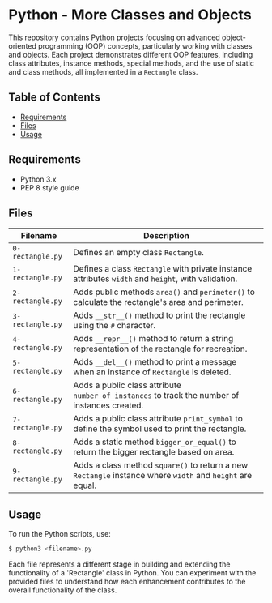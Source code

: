 # Python - More Classes and Objects

This repository contains Python projects focusing on advanced object-oriented programming (OOP) concepts, particularly working with classes and objects. Each project demonstrates different OOP features, including class attributes, instance methods, special methods, and the use of static and class methods, all implemented in a `Rectangle` class.

## Table of Contents

- [Requirements](#requirements)
- [Files](#files)
- [Usage](#usage)

## Requirements

- Python 3.x
- PEP 8 style guide

## Files

| Filename         | Description                                                                                     |
| ---------------- | ----------------------------------------------------------------------------------------------- |
| `0-rectangle.py`  | Defines an empty class `Rectangle`.                                                             |
| `1-rectangle.py`  | Defines a class `Rectangle` with private instance attributes `width` and `height`, with validation. |
| `2-rectangle.py`  | Adds public methods `area()` and `perimeter()` to calculate the rectangle's area and perimeter.  |
| `3-rectangle.py`  | Adds `__str__()` method to print the rectangle using the `#` character.                         |
| `4-rectangle.py`  | Adds `__repr__()` method to return a string representation of the rectangle for recreation.      |
| `5-rectangle.py`  | Adds `__del__()` method to print a message when an instance of `Rectangle` is deleted.          |
| `6-rectangle.py`  | Adds a public class attribute `number_of_instances` to track the number of instances created.    |
| `7-rectangle.py`  | Adds a public class attribute `print_symbol` to define the symbol used to print the rectangle.   |
| `8-rectangle.py`  | Adds a static method `bigger_or_equal()` to return the bigger rectangle based on area.           |
| `9-rectangle.py`  | Adds a class method `square()` to return a new `Rectangle` instance where `width` and `height` are equal. |

## Usage

To run the Python scripts, use:

```bash
$ python3 <filename>.py
```

Each file represents a different stage in building and extending the functionality of a 'Rectangle' class in Python. You can experiment with the provided files to understand how each enhancement contributes to the overall functionality of the class.